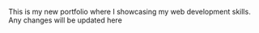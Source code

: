 This is my new portfolio where I showcasing my web development skills.
Any changes will be updated here
